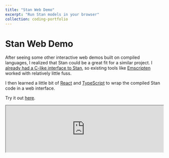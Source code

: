 ```yaml
---
title: "Stan Web Demo"
excerpt: "Run Stan models in your browser"
collection: coding-portfolio
---
```


# Stan Web Demo

After seeing some other interactive web demos built on compiled languages, I realized that
Stan could be a great fit for a similar project.
I [already had a C-like interface to Stan](https://github.com/WardBrian/tinystan),
so existing tools like [Emscripten](https://emscripten.org/) worked with relatively
little fuss.

I then learned a little bit of [React](https://reactjs.org/) and [TypeScript](https://www.typescriptlang.org/)
to wrap the compiled Stan code in a web interface.

Try it out [here](https://brianward.dev/stan-web-demo/).

<iframe width="100%" src="https://brianward.dev/stan-web-demo/">
If your browser does not support iframes, click the above link to view the demo.
</iframe>
